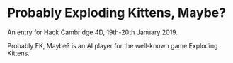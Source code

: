 # Probably Exploding Kittens, Maybe?
An entry for Hack Cambridge 4D, 19th-20th January 2019.

Probably EK, Maybe? is an AI player for the well-known game Exploding Kittens.
